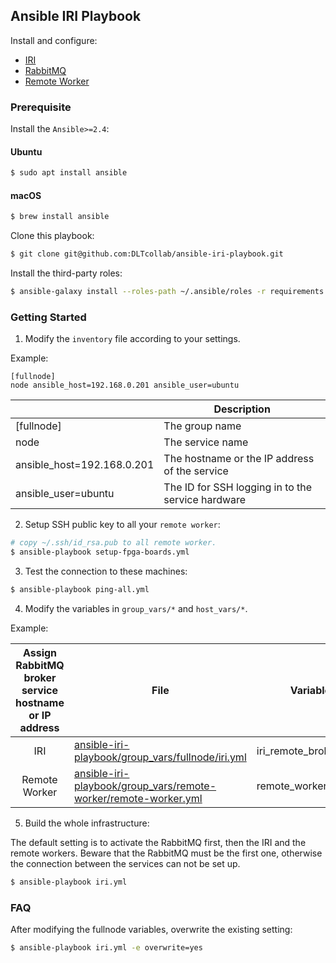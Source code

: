 ## Ansible IRI Playbook

Install and configure:

- [IRI](https://github.com/DLTcollab/iri)
- [RabbitMQ](https://hub.docker.com/_/rabbitmq)
- [Remote Worker](https://github.com/DLTcollab/dcurl)

### Prerequisite

Install the `Ansible>=2.4`:

#### Ubuntu
```bash
$ sudo apt install ansible
```

#### macOS
```bash
$ brew install ansible
```

Clone this playbook:

```bash
$ git clone git@github.com:DLTcollab/ansible-iri-playbook.git
```

Install the third-party roles:

```bash
$ ansible-galaxy install --roles-path ~/.ansible/roles -r requirements.yml
```

### Getting Started

1. Modify the `inventory` file according to your settings.

Example:

```
[fullnode]
node ansible_host=192.168.0.201 ansible_user=ubuntu
```

| | Description |
|-|-|
| [fullnode] | The group name |
| node | The service name |
| ansible_host=192.168.0.201 | The hostname or the IP address of the service |
| ansible_user=ubuntu | The ID for SSH logging in to the service hardware |

2. Setup SSH public key to all your `remote worker`:

```bash
# copy ~/.ssh/id_rsa.pub to all remote worker.
$ ansible-playbook setup-fpga-boards.yml
```

3. Test the connection to these machines:

```bash
$ ansible-playbook ping-all.yml
```

4. Modify the variables in `group_vars/*` and `host_vars/*`.

Example:

| Assign RabbitMQ broker service hostname or IP address | File | Variable |
|:-:|-|-|
| IRI | [ansible-iri-playbook/group_vars/fullnode/iri.yml](https://github.com/DLTcollab/ansible-iri-playbook/tree/master/group_vars/fullnode/iri.yml) | iri_remote_broker_host |
| Remote Worker | [ansible-iri-playbook/group_vars/remote-worker/remote-worker.yml](https://github.com/DLTcollab/ansible-iri-playbook/blob/master/group_vars/remote-worker/remote-worker.yml) | remote_worker_broker |

5. Build the whole infrastructure:

The default setting is to activate the RabbitMQ first, then the IRI and the remote workers.
Beware that the RabbitMQ must be the first one, otherwise the connection between the services can not be set up.

```bash
$ ansible-playbook iri.yml
```

### FAQ

After modifying the fullnode variables, overwrite the existing setting:

```bash
$ ansible-playbook iri.yml -e overwrite=yes
```
